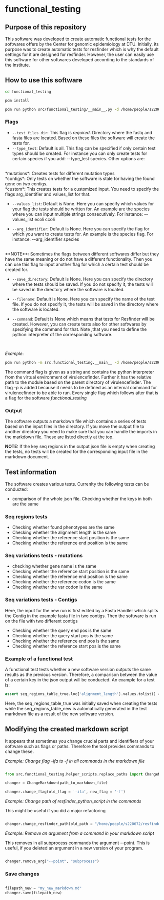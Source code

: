 # functional_testing

## Purpose of this repository

This software was developed to create automatic functional tests for the softwares offers by the Center for genomic epidemiology at DTU. Initially, its purpose was to create automatic tests for resfinder which is why the default settings for it are designed for resfinder. However, the user can easily use this software for other softwares developed according to the standards of the institute. 



## How to use this software



```bash
cd functional_testing

pdm install
```

```bash
pdm run python src/functional_testing/__main__.py -d /home/people/s220672/resfinder/tests/data  
``` 


### Flags

- `--test_files_dir`: This flag is *required*. Directory where the fastq and fasta files are located. Based on these files the software will create the tests for.
- `--type_test`: Default is all. This flag can be specified if only certain test types should be created. For instance you can only create tests for certain species if you add: --type_test species. Other options are:
<br>
*mutations*: Creates tests for different mutation types
<br>
*contigs*: Only tests on whether the software is stale for having the found gene on two contigs. 
<br>
*custom*: This creates tests for a customized input. You need to specify the flags arg_identifier and values_list for that.
<br>

- `--values_list`: Default is None. Here you can specify which values for your flag the tests should be written for. An example are the species where you can input multiple strings consecutively. For instance: --values_list ecoli ccoli 

- `--arg_identifier`: Default is None. Here you can specify the flag for which you want to create tests for. An example is the species flag. For instance: --arg_identifier species 
<br>
**NOTE**: Sometimes the flags between different softwares differ but they have the same meaning or do not have a different functionality. Then you can use this flag to input another flag for which a certain test should be created for. 

- `--save_directory`: Default is None. Here you can specify the directory where the tests should be saved. If you do not specify it, the tests will be saved in the directory where the software is located.

- `--filename`: Default is None. Here you can specify the name of the test file. If you do not specify it, the tests will be saved in the directory where the software is located.

- `--command`: Default is None which means that tests for Resfinder will be created. However, you can create tests also for other softwares by specifying the command for that. Note ,that you need to define the python interpreter of the corresponding software. 
<br>

*Example*:
<br>
```bash
pdm run python -m src.functional_testing.__main__ -d /home/people/s220672/functional_testing/tests/data -c "/home/people/s220672/virulencefinder/.venv/bin/python -m src.virulencefinder.__main__ -p /home/people/s220672/databases/virulencefinder_db" --type_test "species" --values_list "virulence_ecoli" --arg_identifier "d"
```
The command flag is given as a string and contains the python interpreter from the virtual environment of virulencefinder. Further it has the relative path to the module based on the parent directory of virulencefinder. The flag -p is added because it needs to be defined as an internal command for virulencefinder to be able to run. Every single flag which follows after that is a flag for the software *functional_testing*
<br>

### Output

The software outputs a markdown file which contains a series of tests based on the input files in the directory. If you move the output file to another directory you need to make sure that you can handle the imports in the markdown file. These are listed directly at the top.

**NOTE:** If the key seq regions in the output json file is empty when creating the tests, no tests will be created for the corresponding input file in the markdown document.
<br>

## Test information

The software creates various tests. Currenlty the following tests can be conducted:
- comparison of the whole json file. Checking whether the keys in both are the same

### Seq regions tests
- Checking whether found phenotypes are the same
- Checking whether the alignment length is the same
- Checking whether the reference start position is the same
- Checking whether the reference end position is the same

### Seq variations tests - mutations
- checking whether gene name is the same 
- Checking whether the reference start position is the same
- Checking whether the reference end position is the same
- Checking whether the reference codon is the same
- Checking whether the var codon is the same

### Seq variations tests - Contigs
Here, the input for the new run is first edited by a Fasta Handler which splits the Contig in the example fasta file in two contigs. Then the software is run on the file with two different contigs

- Checking whether the query end pos is the same
- Checking whether the query start pos is the same
- Checking whether the reference end pos is the same
- Checking whether the reference start pos is the same
 


### Example of a functional test

A functional test tests whether a new software version outputs the same results as the previous version. Therefore, a comparison between the value of a certain key in the json output will be conducted. An example for a test is:

``` python
assert seq_regions_table_true.loc['alignment_length'].values.tolist() == seq_regions_table_new.loc['alignment_length'].values.tolist(), 'Alignment length for species_name is not equal'
```

Here, the seq_regions_table_true was initially saved when creating the tests while the seq_regions_table_new is automatically generated in the test markdown file as a result of the new software version.


## Modifying the created markdown script

It appears that sometimes you change crucial parts and identifiers of your software such as flags or paths. Therefore the tool provides commands to change these.

*Example: Change flag -ifa to -f in all commands in the markdown file*

```python

from src.functional_testing.helper_scripts.replace_paths import ChangeMarkdown

changer = ChangeMarkdown(path_to_markdown_file)

changer.change_flag(old_flag = '-ifa', new_flag = '-f')

```

*Example: Change path of resfinder_python_script in the commands*

This might be useful if you did a major refactoring

```python

changer.change_resfinder_path(old_path = "/home/people/s220672/resfinder/src/resfinder/run_resfinder.py", new_path = "/home/people/s220672/resfinder/src/resfinder/__main__.py")

```

*Example: Remove an argument from a command in your markdown script*

This removes in all subprocess commands the argument --point. This is useful, if you deleted an argument in a new version of your program.

```python 

changer.remove_arg("--point", "subprocess")
```


### Save changes

```python

filepath_new = "my_new_markdown.md"
changer.save(filepath_new)

``` 
